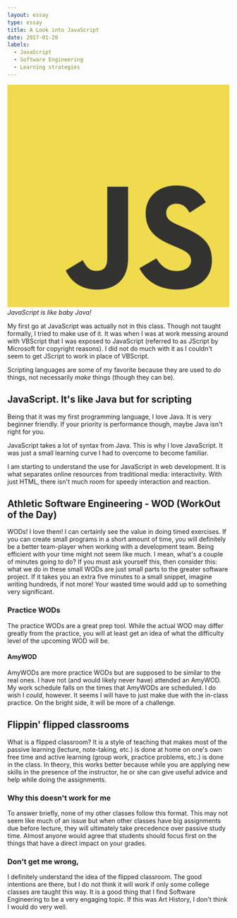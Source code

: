 ```yaml
---
layout: essay
type: essay
title: A Look into JavaScript
date: 2017-01-20
labels:
  - JavaScript
  - Software Engineering
  - Learning strategies
---
```


<img class="ui tiny right spaced image" src="../images/logo_JavaScript.png">*JavaScript is like baby Java!*

My first go at JavaScript was actually not in this class. Though not taught formally, I tried to make use of it. It was when I was at work messing around with VBScript that I was exposed to JavaScript (referred to as JScript by Microsoft for copyright reasons). I did not do much with it as I couldn't seem to get JScript to work in place of VBScript.

Scripting languages are some of my favorite because they are used to *do* things, not necessarily *make* things (though they can be).

## JavaScript. It's like Java but for scripting

Being that it was my first programming language, I love Java. It is very beginner friendly. If your priority is performance though, maybe Java isn't right for you.

JavaScript takes a lot of syntax from Java. This is why I love JavaScript. It was just a small learning curve I had to overcome to become familiar.

I am starting to understand the use for JavaScript in web development. It is what separates online resources from traditional media: interactivity. With just HTML, there isn't much room for speedy interaction and reaction.

## Athletic Software Engineering - WOD (WorkOut of the Day)

WODs! I love them! I can certainly see the value in doing timed exercises. If you can create small programs in a short amount of time, you will definitely be a better team-player when working with a development team. Being efficient with your time might not seem like much. I mean, what's a couple of minutes going to do? If you must ask yourself this, then consider this: what we do in these small WODs are just small parts to the greater software project. If it takes you an extra five minutes to a small snippet, imagine writing hundreds, if not more! Your wasted time would add up to something very significant.

### Practice WODs

The practice WODs are a great prep tool. While the actual WOD may differ greatly from the practice, you will at least get an idea of what the difficulty level of the upcoming WOD will be.

#### AmyWOD

AmyWODs are more practice WODs but are supposed to be similar to the real ones. I have not (and would likely never have) attended an AmyWOD. My work schedule falls on the times that AmyWODs are scheduled. I do wish I *could*, however. It seems I will have to just make due with the in-class practice. On the bright side, it will be more of a challenge.

## Flippin' flipped classrooms

What is a flipped classroom? It is a style of teaching that makes most of the passive learning (lecture, note-taking, etc.) is done at home on one's own free time and active learning (group work, practice problems, etc.) is done in the class. In theory, this works better because while you are applying new skills in the presence of the instructor, he or she can give useful advice and help while doing the assignments.

### Why this doesn't work for me

To answer briefly, none of my other classes follow this format. This may not seem like much of an issue but when other classes have big assignments due before lecture, they will ultimately take precedence over passive study time. Almost anyone would agree that students should focus first on the things that have a direct impact on your grades.

### Don't get me wrong,

I definitely understand the idea of the flipped classroom. The good intentions are there, but I do not think it will work if only some college classes are taught this way. It is a good thing that I find Software Engineering to be a very engaging topic. If this was Art History, I don't think I would do very well.
